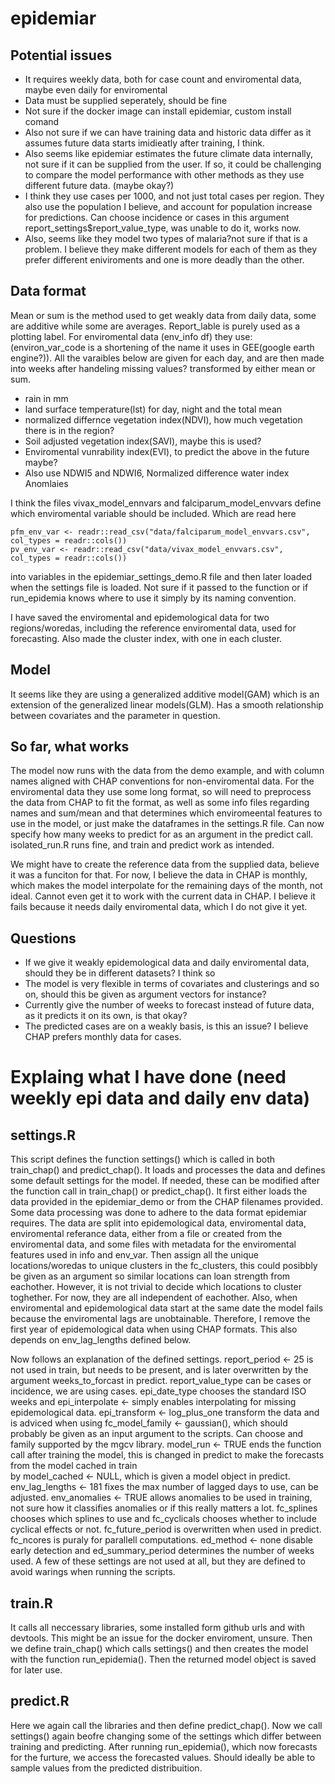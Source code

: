 # epidemiar

## Potential issues
* It requires weekly data, both for case count and enviromental data, maybe even daily for enviromental
* Data must be supplied seperately, should be fine
* Not sure if the docker image can install epidemiar, custom install comand
* Also not sure if we can have training data and historic data differ as it assumes future data starts imidieatly after training, I think.
* Also seems like epidemiar estimates the future climate data internally, not sure if it can be supplied from the user. If so, it could be challenging to compare the model performance with other methods as they use different future data. (maybe okay?)
* I think they use cases per 1000, and not just total cases per region. They also use the population I believe, and account for population increase for predictions. Can choose incidence or cases in this argument report_settings$report_value_type, was unable to do it, works now.
* Also, seems like they model two types of malaria?not sure if that is a problem. I believe they make different models for each of them as they prefer different eniviroments and one is more deadly than the other. 

## Data format
Mean or sum is the method used to get weakly data from daily data, some are additive while some are averages. Report_lable is purely used as a plotting label.
For enviromental data (env_info df) they use: (environ_var_code is a shortening of the name it uses in GEE(google earth engine?)). All the varaibles below are given for each day, and are then made into weeks after handeling missing values? transformed by either mean or sum. 
* rain in mm
* land surface temperature(lst) for day, night and the total mean
* normalized differnce vegetation index(NDVI), how much vegetation there is in the region?
* Soil adjusted vegetation index(SAVI), maybe this is used?
* Enviromental vunrability index(EVI), to predict the above in the future maybe?
* Also use NDWI5 and NDWI6, Normalized difference water index Anomlaies

I think the files vivax_model_ennvars and falciparum_model_envvars define which enviromental variable should be included. Which are read here
```
pfm_env_var <- readr::read_csv("data/falciparum_model_envvars.csv", col_types = readr::cols())
pv_env_var <- readr::read_csv("data/vivax_model_envvars.csv", col_types = readr::cols())
```
into variables in the epidemiar_settings_demo.R file and then later loaded when the settings file is loaded. Not sure if it passed to the function or if run_epidemia knows where to use it simply by its naming convention.

I have saved the enviromental and epidemological data for two regions/woredas, including the reference enviromental data, used for forecasting.
Also made the cluster index, with one in each cluster.


## Model
It seems like they are using a generalized additive model(GAM) which is an extension of the generalized linear models(GLM). Has a smooth relationship between covariates and the parameter in question. 

## So far, what works
The model now runs with the data from the demo example, and with column names aligned with CHAP conventions for non-enviromental data. For the enviromental data they use some long format, so will need to preprocess the data from CHAP to fit the format, as well as some info files regarding names and sum/mean and that determines which enviromeental features to use in the model, or just make the dataframes in the settings.R file. Can now specify how many weeks to predict for as an argument in the predict call. isolated_run.R runs fine, and train and predict work as intended.

We might have to create the reference data from the supplied data, believe it was a funciton for that. For now, I believe the data in CHAP is monthly, which makes the model interpolate for the remaining days of the month, not ideal.
Cannot even get it to work with the current data in CHAP. I believe it fails because it needs daily enviromental data, which I do not give it yet.

## Questions
* If we give it weakly epidemological data and daily enviromental data, should they be in different datasets? I think so
* The model is very flexible in terms of covariates and clusterings and so on, should this be given as argument vectors for instance?
* Currently give the number of weeks to forecast instead of future data, as it predicts it on its own, is that okay?
* The predicted cases are on a weakly basis, is this an issue? I believe CHAP prefers monthly data for cases. 


# Explaing what I have done (need weekly epi data and daily env data)

## settings.R 
This script defines the function settings() which is called in both train_chap() and predict_chap(). It loads and processes the data 
and defines some default settings for the model. If needed, these can be modified after the function call in train_chap() or predict_chap(). 
It first either loads the data provided in the epidemiar_demo or from the CHAP filenames provided. Some data processing was done to 
adhere to the data format epidemiar requires. The data are split into epidemological data, enviromental data, enviromental referance data, 
either from a file or created from the enviromental data, and some files with metadata for the enviromental features used in info and env_var. 
Then assign all the unique locations/woredas to unique clusters in the fc_clusters, this could posibbly be given as an argument so similar 
locations can loan strength from eachother. However, it is not trivial to decide which locations to cluster toghether. For now, they are 
all independent of eachother. Also, when enviromental and epidemological data start at the same date the model fails because the enviromental 
lags are unobtainable. Therefore, I remove the first year of epidemological data when using CHAP formats. This also depends on 
env_lag_lengths defined below.

Now follows an explanation of the defined settings. 
report_period <- 25 is not used in train, but needs to be present, and is later overwritten by the argument weeks_to_forcast in predict.
report_value_type can be cases or incidence, we are using cases.
epi_date_type chooses the standard ISO weeks and epi_interpolate <- simply enables interpolating for missing epidemological data.
epi_transform <- log_plus_one transform the data and is adviced when using fc_model_family <- gaussian(), which should probably be given 
as an input argument to the scripts. Can choose and family supported by the mgcv library. 
model_run <- TRUE ends the function call after training the model, this is changed in predict to make the forecasts from the model cached in train  
by model_cached <- NULL, which is given a model object in predict.  
env_lag_lengths <- 181 fixes the max number of lagged days to use, can be adjusted. env_anomalies <- TRUE allows anomalies to be used in 
training, not sure how it classifies anomalies or if this really matters a lot. fc_splines chooses which splines to use and fc_cyclicals chooses 
whether to include cyclical effects or not. fc_future_period is overwritten when used in predict. fc_ncores is puraly for parallell computations. 
ed_method <- none disable early detection and ed_summary_period determines the number of weeks used. A few of these settings are not used 
at all, but they are defined to avoid warings when running the scripts.

## train.R 
It calls all neccessary libraries, some installed form github urls and with devtools. This might be an issue for the docker enviroment, unsure. 
Then we define train_chap() which calls settings() and then creates the model with the function run_epidemia(). Then the returned 
model object is saved for later use.

## predict.R 
Here we again call the libraries and then define predict_chap(). Now we call settings() again beofre changing some of the settings which differ 
between training and predicting. After running run_epidemia(), which now forecasts for the furture, we access the forecasted values. 
Should ideally be able to sample values from the predicted distribuition. 


